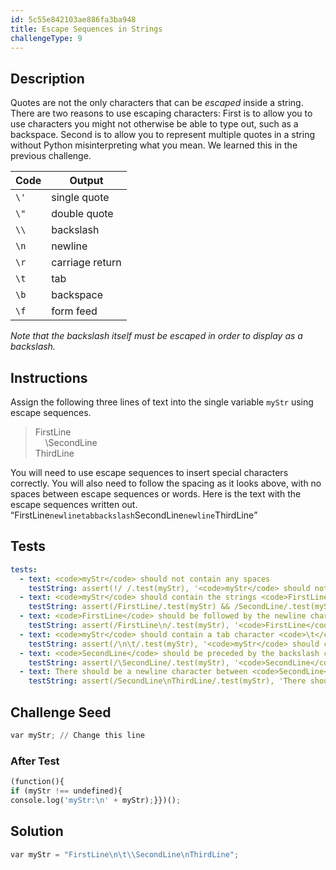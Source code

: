 ```yaml
---
id: 5c55e842103ae886fa3ba948
title: Escape Sequences in Strings
challengeType: 9
---
```


## Description
<section id='description'>
Quotes are not the only characters that can be <dfn>escaped</dfn> inside a string. There are two reasons to use escaping characters: First is to allow you to use characters you might not otherwise be able to type out, such as a backspace. Second is to allow you to represent multiple quotes in a string without Python misinterpreting what you mean. We learned this in the previous challenge.
<table class="table table-striped"><thead><tr><th>Code</th><th>Output</th></tr></thead><tbody><tr><td><code>\'</code></td><td>single quote</td></tr><tr><td><code>\"</code></td><td>double quote</td></tr><tr><td><code>\\</code></td><td>backslash</td></tr><tr><td><code>\n</code></td><td>newline</td></tr><tr><td><code>\r</code></td><td>carriage return</td></tr><tr><td><code>\t</code></td><td>tab</td></tr><tr><td><code>\b</code></td><td>backspace</td></tr><tr><td><code>\f</code></td><td>form feed</td></tr></tbody></table>
<em>Note that the backslash itself must be escaped in order to display as a backslash.</em>
</section>

## Instructions
<section id='instructions'>
Assign the following three lines of text into the single variable <code>myStr</code> using escape sequences.
<blockquote>FirstLine<br/>&nbsp;&nbsp;&nbsp;&nbsp;\SecondLine<br/>ThirdLine</blockquote>
You will need to use escape sequences to insert special characters correctly. You will also need to follow the spacing as it looks above, with no spaces between escape sequences or words.
Here is the text with the escape sequences written out.
<q>FirstLine<code>newline</code><code>tab</code><code>backslash</code>SecondLine<code>newline</code>ThirdLine</q>
</section>

## Tests
<section id='tests'>

```yml
tests:
  - text: <code>myStr</code> should not contain any spaces
    testString: assert(!/ /.test(myStr), '<code>myStr</code> should not contain any spaces');
  - text: <code>myStr</code> should contain the strings <code>FirstLine</code>, <code>SecondLine</code> and <code>ThirdLine</code> (remember case sensitivity)
    testString: assert(/FirstLine/.test(myStr) && /SecondLine/.test(myStr) && /ThirdLine/.test(myStr), '<code>myStr</code> should contain the strings <code>FirstLine</code>, <code>SecondLine</code> and <code>ThirdLine</code> (remember case sensitivity)');
  - text: <code>FirstLine</code> should be followed by the newline character <code>\n</code>
    testString: assert(/FirstLine\n/.test(myStr), '<code>FirstLine</code> should be followed by the newline character <code>\n</code>');
  - text: <code>myStr</code> should contain a tab character <code>\t</code> which follows a newline character
    testString: assert(/\n\t/.test(myStr), '<code>myStr</code> should contain a tab character <code>\t</code> which follows a newline character');
  - text: <code>SecondLine</code> should be preceded by the backslash character <code>\\</code>
    testString: assert(/\SecondLine/.test(myStr), '<code>SecondLine</code> should be preceded by the backslash character <code>\\</code>');
  - text: There should be a newline character between <code>SecondLine</code> and <code>ThirdLine</code>
    testString: assert(/SecondLine\nThirdLine/.test(myStr), 'There should be a newline character between <code>SecondLine</code> and <code>ThirdLine</code>');

```

</section>

## Challenge Seed
<section id='challengeSeed'>

<div id='py-seed'>

```python
var myStr; // Change this line


```

</div>


### After Test
<div id='js-teardown'>

```python
(function(){
if (myStr !== undefined){
console.log('myStr:\n' + myStr);}})();
```

</div>

</section>

## Solution
<section id='solution'>


```python
var myStr = "FirstLine\n\t\\SecondLine\nThirdLine";
```

</section>
